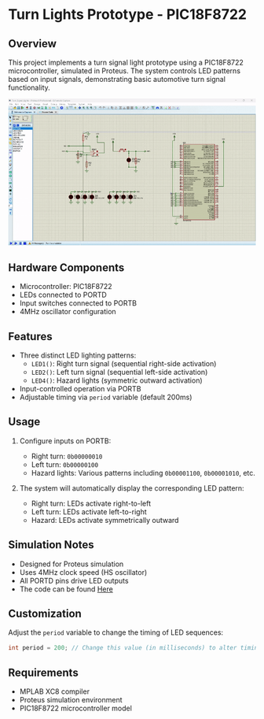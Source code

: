 # Turn Lights Prototype - PIC18F8722

## Overview
This project implements a turn signal light prototype using a PIC18F8722 microcontroller, simulated in Proteus. The system controls LED patterns based on input signals, demonstrating basic automotive turn signal functionality.

![Video Demonstration](Turn_Lights_Demonstration.gif)

## Hardware Components
- Microcontroller: PIC18F8722
- LEDs connected to PORTD
- Input switches connected to PORTB
- 4MHz oscillator configuration

## Features
- Three distinct LED lighting patterns:
  - `LED1()`: Right turn signal (sequential right-side activation)
  - `LED2()`: Left turn signal (sequential left-side activation)
  - `LED4()`: Hazard lights (symmetric outward activation)
- Input-controlled operation via PORTB
- Adjustable timing via `period` variable (default 200ms)

## Usage
1. Configure inputs on PORTB:
   - Right turn: `0b00000010`
   - Left turn: `0b00000100`
   - Hazard lights: Various patterns including `0b00001100`, `0b00001010`, etc.

2. The system will automatically display the corresponding LED pattern:
   - Right turn: LEDs activate right-to-left
   - Left turn: LEDs activate left-to-right
   - Hazard: LEDs activate symmetrically outward

## Simulation Notes
- Designed for Proteus simulation
- Uses 4MHz clock speed (HS oscillator)
- All PORTD pins drive LED outputs
- The code can be found [Here](Code)

## Customization
Adjust the `period` variable to change the timing of LED sequences:
```c
int period = 200; // Change this value (in milliseconds) to alter timing
```

## Requirements
- MPLAB XC8 compiler
- Proteus simulation environment
- PIC18F8722 microcontroller model
